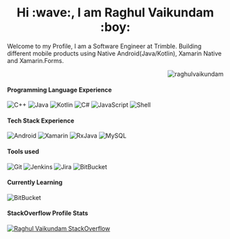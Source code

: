 <h1 align="center">Hi :wave:, I am Raghul Vaikundam :boy: </h1>

<p>Welcome to my Profile, I am a Software Engineer at Trimble. Building different mobile products using Native Android(Java/Kotlin), Xamarin Native and Xamarin.Forms.
<p align="right"> <img src="https://komarev.com/ghpvc/?username=raghulvaikundam" alt="raghulvaikundam" /> </p>
</p>

#### Programming Language Experience
![C++](https://img.shields.io/badge/-C++-00599C?style=flat-square&logo=c++)
![Java](https://img.shields.io/badge/-Java-FF8C00?style=flat-square&logo=java)
![Kotlin](http://img.shields.io/badge/-Kotlin-20ad1d?style=flat-square&logo=kotlin&&logoColor=FFFFFF)
![C#](https://img.shields.io/badge/-C%23-C51A4A?style=flat)
![JavaScript](https://img.shields.io/badge/-JavaScript-000000?style=flat&logo=javascript)
![Shell](https://img.shields.io/badge/-Shell-blasck?style=plastic&logo=Shell)

#### Tech Stack Experience
![Android](https://img.shields.io/badge/-Android-000000?style=flat&logo=android)
![Xamarin](https://img.shields.io/badge/-Xamarin-f5cb42?style=flat&logo=xamarin)
![RxJava](https://img.shields.io/badge/-RxJava-C51A4A?style=flat)
![MySQL](https://img.shields.io/badge/-MySQL-c6cf23?style=flat&logo=mysql)

#### Tools used
![Git](https://img.shields.io/badge/-Git-a641e0?style=plastic&logo=git)
![Jenkins](https://img.shields.io/badge/-Jenkins-000000?style=plastic&logo=Jenkins)
![Jira](https://img.shields.io/badge/-Jira-ede61f?style=plastic&logo=Jira)
![BitBucket](https://img.shields.io/badge/-Bitbucket-4173e0?style=flat&logo=Bitbucket)

#### Currently Learning
![BitBucket](https://img.shields.io/badge/-Flutter-1fedea?style=flat&logo=Flutter)

#### StackOverflow Profile Stats
[![Raghul Vaikundam StackOverflow](https://github-readme-stackoverflow.vercel.app/?userID=9584758&theme=dark)](https://stackoverflow.com/users/9584758/raghul-vaikundam)

<!--
**raghulvaikundam/raghulvaikundam** is a ✨ _special_ ✨ repository because its `README.md` (this file) appears on your GitHub profile.

Here are some ideas to get you started:

- 🔭 I’m currently working on ...
- 🌱 I’m currently learning ...
- 👯 I’m looking to collaborate on ...
- 🤔 I’m looking for help with ...
- 💬 Ask me about ...
- 📫 How to reach me: ...
- 😄 Pronouns: ...
- ⚡ Fun fact: ...
-->
